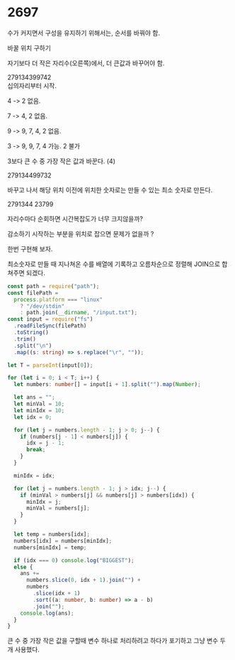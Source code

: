 # 2697

수가 커지면서 구성을 유지하기 위해서는, 순서를 바꿔야 함.

바꿀 위치 구하기

자기보다 더 작은 자리수(오른쪽)에서, 더 큰값과 바꾸어야 함.

279134399742  
십의자리부터 시작.

4 -> 2 없음.

7 -> 4, 2 없음.

9 -> 9, 7, 4, 2 없음.

3 -> 9, 9, 7, 4 가능. 2 불가

3보다 큰 수 중 가장 작은 값과 바꾼다. (4)

279134499732

바꾸고 나서 해당 위치 이전에 위치한 숫자로는 만들 수 있는 최소 숫자로 만든다.

2791344 23799

자리수마다 순회하면 시간복잡도가 너무 크지않을까?

감소하기 시작하는 부분을 위치로 잡으면 문제가 없을까 ?

한번 구현해 보자.

최소숫자로 만들 때 지나쳐온 수를 배열에 기록하고 오름차순으로 정렬해 JOIN으로 합쳐주면 되겠다.

```typescript
const path = require("path");
const filePath =
  process.platform === "linux"
    ? "/dev/stdin"
    : path.join(__dirname, "/input.txt");
const input = require("fs")
  .readFileSync(filePath)
  .toString()
  .trim()
  .split("\n")
  .map((s: string) => s.replace("\r", ""));

let T = parseInt(input[0]);

for (let i = 0; i < T; i++) {
  let numbers: number[] = input[i + 1].split("").map(Number);

  let ans = "";
  let minVal = 10;
  let minIdx = 10;
  let idx = 0;

  for (let j = numbers.length - 1; j > 0; j--) {
    if (numbers[j - 1] < numbers[j]) {
      idx = j - 1;
      break;
    }
  }

  minIdx = idx;

  for (let j = numbers.length - 1; j > idx; j--) {
    if (minVal > numbers[j] && numbers[j] > numbers[idx]) {
      minIdx = j;
      minVal = numbers[j];
    }
  }

  let temp = numbers[idx];
  numbers[idx] = numbers[minIdx];
  numbers[minIdx] = temp;

  if (idx === 0) console.log("BIGGEST");
  else {
    ans +=
      numbers.slice(0, idx + 1).join("") +
      numbers
        .slice(idx + 1)
        .sort((a: number, b: number) => a - b)
        .join("");
    console.log(ans);
  }
}
```

큰 수 중 가장 작은 값을 구할때 변수 하나로 처리하려고 하다가 포기하고 그냥 변수 두개 사용했다.
